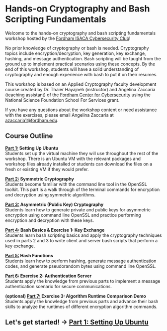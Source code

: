 # Hands-on Cryptography and Bash Scripting Fundamentals

Welcome to the hands-on cryptography and bash scripting fundamentals workshop hosted by the [Fordham ISACA Cybersecurity Club](https://www.instagram.com/fordhamcybersecurity/)!

No prior knowledge of cryptography or bash is needed. Cryptography topics include encryption/decryption, key generation, key exchange, hashing, and message authentication. Bash scripting will be taught from the ground up to implement practical scenarios using these concepts. By the end of this workshop, students will have a solid understanding of cryptography and enough experience with bash to put it on their resumes.

This workshop is based on an Applied Cryptography faculty development course created by Dr. Thaier Hayajneh (instructor) and Angelina Zaccaria (teaching assistant) of the [Fordham Center for Cybersecurity](https://www.fordham.edu/fcc/) using the National Science Foundation School For Services grant.

If you have any questions about the workshop content or need assistance with the exercises, please email Angelina Zaccaria at [azaccaria1@fordham.edu](mailto:azaccaria1@fordham.edu).

## Course Outline

**[Part 1:](part1.md) Setting Up Ubuntu**  
Students set up the virtual machine they will use throughout the rest of the workshop. There is an Ubuntu VM with the relevant packages and workshop files already installed or students can download the files on a fresh or existing VM if they would prefer.

**[Part 2:](part2.md) Symmetric Cryptography**  
Students become familiar with the command line tool in the OpenSSL toolkit. This part is a walk through of the terminal commands for encryption and decryption using symmetric algorithms. 

**[Part 3:](part3/part3.md) Asymmetric (Public Key) Cryptography**  
Students learn how to generate private and public keys for asymmetric encryption using command line OpenSSL and practice performing encryption and decryption with these keys.  

**[Part 4:](part4/part4.md) Bash Basics & Exercise 1: Key Exchange**  
Students learn bash scripting basics and apply the cryptography techniques used in parts 2 and 3 to write client and server bash scripts that perform a key exchange.

**[Part 5:](part5/part5.md) Hash Functions**  
Students learn how to perform hashing, generate message authentication codes, and generate pseudorandom bytes using command line OpenSSL.

**[Part 6:](part6/part6.md) Exercise 2: Authentication Server**  
Students apply the knowledge from previous parts to implement a message authentication scenario for secure communications.

**(optional) [Part 7:](part7/part7.md) Exercise 3: Algorithm Runtime Comparison Demo**  
Students apply the knowledge from previous parts and advance their bash skills to analyze the runtimes of different encryption algorithm commands.

## Let's get started! → [Part 1: Setting Up Ubuntu](part1.md)
